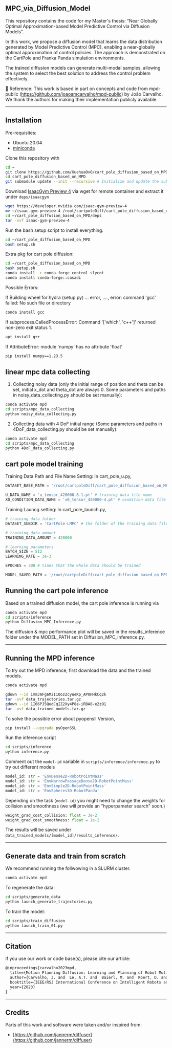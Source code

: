 ## MPC_via_Diffusion_Model

This repository contains the code for my Master's thesis: “Near Globally Optimal Approximation-based Model Predictive Control via Diffusion Models”.

In this work, we propose a diffusion model that learns the data distribution generated by Model Predictive Control (MPC), enabling a near-globally optimal approximation of control policies. The approach is demonstrated on the CartPole and Franka Panda simulation environments.

The trained diffusion models can generate multi-modal samples, allowing the system to select the best solution to address the control problem effectively.

📌 Reference:
This work is based in part on concepts and code from mpd-public (https://github.com/joaoamcarvalho/mpd-public) by João Carvalho. We thank the authors for making their implementation publicly available.

---

## Installation

Pre-requisites:
- Ubuntu 20.04
- [miniconda](https://docs.conda.io/projects/miniconda/en/latest/index.html)

Clone this repository with
```bash
cd ~
git clone https://github.com/XuehuaOvO/cart_pole_diffusion_based_on_MPD.git
cd cart_pole_diffusion_based_on_MPD
git submodule update --init --recursive # Initialize and update the submodules
```

Download [IsaacGym Preview 4](https://developer.nvidia.com/isaac-gym) via wget for remote container and extract it under `deps/isaacgym`
```bash
wget https://developer.nvidia.com/isaac-gym-preview-4 
mv ~/isaac-gym-preview-4 /root/cartpoleDiff/cart_pole_diffusion_based_on_MPD/deps/isaac-gym-preview-4
cd ~/cart_pole_diffusion_based_on_MPD/deps
tar -xvf isaac-gym-preview-4
```

Run the bash setup script to install everything.
```bash
cd ~/cart_pole_diffusion_based_on_MPD
bash setup.sh
```

Extra pkg for cart pole diffusion:
```bash
cd ~/cart_pole_diffusion_based_on_MPD
bash setup.sh
conda install -c conda-forge control slycot 
conda install conda-forge::casadi
```

Possible Errors:

If Building wheel for hydra (setup.py) ... error, ...., error: command 'gcc' failed: No such file or directory
```bash
conda install gcc
```

If subprocess.CalledProcessError: Command '['which', 'c++']' returned non-zero exit status 1.
```bash
apt install g++
```

If AttributeError: module 'numpy' has no attribute 'float'
```bash
pip install numpy==1.23.5
```

## linear mpc data collecting
1. Collecting noisy data (only the initial range of position and theta can be set, initial x_dot and theta_dot are always 0. Some parameters and paths in noisy_data_collecting.py should be set manually): 
```bash
conda activate mpd
cd scripts/mpc_data_collecting
python noisy_data_collecting.py
```

2. Collecting data with 4 DoF initial range (Some parameters and paths in 4DoF_data_collecting.py should be set manually):
```bash
conda activate mpd
cd scripts/mpc_data_collecting
python 4DoF_data_collecting.py
```

## cart pole model training
Training Data Path and File Name Setting:
In cart_pole_u.py, 
```python
DATASET_BASE_PATH = '/root/cartpoleDiff/cart_pole_diffusion_based_on_MPD/training_data' # training data path of the training data and condition data files

U_DATA_NAME = 'u_tensor_420000-8-1.pt' # training data file name
X0_CONDITION_DATA_NAME = 'x0_tensor_420000-4.pt' # condition data file name
```

Training Launcg setting:
In cart_pole_launch.py,
```python
# training data folder
DATASET_SUBDIR = 'CartPole-LMPC' # the folder of the training data files (location: /root/cartpoleDiff/cart_pole_diffusion_based_on_MPD/training_data/CartPole-LMPC)

# training data amount
TRAINING_DATA_AMOUNT = 420000

# learning parameters
BATCH_SIZE = 512
LEARNING_RATE = 3e-3

EPOCHES = 300 # times that the whole data should be trained

MODEL_SAVED_PATH = '/root/cartpoleDiff/cart_pole_diffusion_based_on_MPD/trained_models/420000_training_data'
```

## Running the cart pole inference
Based on a trained diffusion model, the cart pole inference is running via

```bash
conda activate mpd
cd scripts/inference
python Diffusion_MPC_Inference.py  
```
The diffusion & mpc performance plot will be saved in the results_inference folder under the MODEL_PATH set in Diffusion_MPC_Inference.py.

---
## Running the MPD inference

To try out the MPD inference, first download the data and the trained models. 

```bash
conda activate mpd
```

```bash
gdown --id 1mmJAFg6M2I1OozZcyueKp_AP0HHkCq2k
tar -xvf data_trajectories.tar.gz
gdown --id 1I66PJ5QudCqIZ2Xy4P8e-iRBA8-e2zO1
tar -xvf data_trained_models.tar.gz
```

To solve the possible error about pyopensll Version,
```bash
pip install --upgrade pyOpenSSL
```

Run the inference script
```bash
cd scripts/inference
python inference.py
```

Comment out the `model-id` variable in `scripts/inference/inference.py` to try out different models
```python
model_id: str = 'EnvDense2D-RobotPointMass'
model_id: str = 'EnvNarrowPassageDense2D-RobotPointMass'
model_id: str = 'EnvSimple2D-RobotPointMass'
model_id: str = 'EnvSpheres3D-RobotPanda'
```

Depending on the task (`model-id`) you might need to change the weights for collision and smoothness (we will provide an "hyperpameter search" soon.)
```python
weight_grad_cost_collision: float = 3e-2
weight_grad_cost_smoothness: float = 1e-2
```

The results will be saved under `data_trained_models/[model_id]/results_inference/`.

---
## Generate data and train from scratch

We recommend running the follwowing in a SLURM cluster.

```bash
conda activate mpd
```

To regenerate the data:
```bash
cd scripts/generate_data
python launch_generate_trajectories.py
```

To train the model:
```bash
cd scripts/train_diffusion
python launch_train_01.py
```





---
## Citation

If you use our work or code base(s), please cite our article:
```latex
@inproceedings{carvalho2023mpd,
  title={Motion Planning Diffusion: Learning and Planning of Robot Motions with Diffusion Models},
  author={Carvalho, J. and  Le, A.T. and  Baierl, M. and  Koert, D. and  Peters, J.},
  booktitle={IEEE/RSJ International Conference on Intelligent Robots and Systems (IROS)},
  year={2023}
}
```


---
## Credits

Parts of this work and software were taken and/or inspired from:
- [https://github.com/jannerm/diffuser](https://github.com/jannerm/diffuser)

